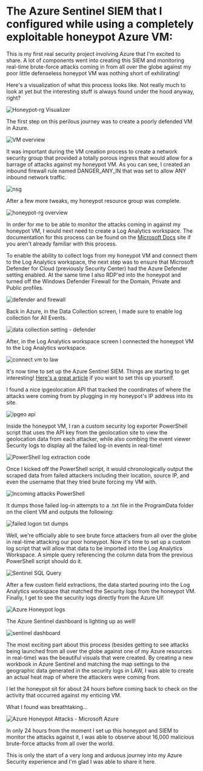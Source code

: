 # The Azure Sentinel SIEM that I configured while using a completely exploitable honeypot Azure VM:


This is my first real security project involving Azure that I'm excited to share. A lot of components went into creating this SIEM and monitoring real-time brute-force attacks coming in from all over the globe against my poor little defenseless honeypot VM was nothing short of exhilirating!

Here's a visualization of what this process looks like. Not really much to look at yet but the interesting stuff is always found under the hood anyway, right?

![Honeypot-rg Visualizer](https://user-images.githubusercontent.com/105020710/168952475-019a92bb-d2a3-4d76-9453-d0f3e9f13150.jpg)


The first step on this perilous journey was to create a poorly defended VM in Azure. 

![VM overview](https://user-images.githubusercontent.com/105020710/168951948-b96a3659-209c-4de3-a982-60f73633b7f5.png)


It was important during the VM creation process to create a network security group that provided a totally porous ingress that would allow for a barrage of attacks against my honeypot VM. As you can see, I created an inbound firewall rule named DANGER_ANY_IN that was set to allow ANY inbound network traffic.

![nsg](https://user-images.githubusercontent.com/105020710/168952065-db1b6ba8-664d-45f0-9f82-0b0aa5a592ea.png)

After a few more tweaks, my honeypot resource group was complete.

![honeypot-rg overview](https://user-images.githubusercontent.com/105020710/168949778-08d6347f-94df-44c9-9176-5e521005b691.jpg)

In order for me to be able to monitor the attacks coming in against my honeypot VM, I would next need to create a Log Analytics workspace. The documentation for this process can be found on the [Microsoft Docs](https://docs.microsoft.com/en-us/azure/azure-monitor/logs/quick-create-workspace) site if you aren't already familiar with this process.

To enable the ability to collect logs from my honeypot VM and connect them to the Log Analytics workspace, the next step was to ensure that Microsoft Defender for Cloud (previously Security Center) had the Azure Defender setting enabled. At the same time I also RDP'ed into the honeypot and turned off the Windows Defender Firewall for the Domain, Private and Public profiles.

![defender and firewall](https://user-images.githubusercontent.com/105020710/168951191-e4b4960b-e2a6-4352-9454-920134afca17.jpg)

Back in Azure, in the Data Collection screen, I made sure to enable log collection for All Events.

![data collection setting - defender](https://user-images.githubusercontent.com/105020710/168951297-ae89da5a-f39b-4c84-b267-658cf7fcc086.jpg)

After, in the Log Analytics workspace screen I connected the honeypot VM to the Log Analytics workspace.

![connect vm to law](https://user-images.githubusercontent.com/105020710/168951818-584fb13c-70fb-40fc-bb89-2daceb97b266.png)

It's now time to set up the Azure Sentinel SIEM. Things are starting to get interesting! [Here's a great article](https://docs.microsoft.com/en-us/azure/sentinel/quickstart-onboard) if you want to set this up yourself.

I found a nice ipgeolocation API that tracked the coordinates of where the attacks were coming from by plugging in my honeypot's IP address into its site.

![ipgeo api](https://user-images.githubusercontent.com/105020710/168953082-72dab264-95ea-47f2-9fe4-54b7c8b2987d.jpg)

Inside the honeypot VM, I ran a custom security log exporter PowerShell script that uses the API key from the geolocation site to view the geolocation data from each attacker, while also combing the event viewer Security logs to display all the failed log-in events in real-time!

![PowerShell log extraction code](https://user-images.githubusercontent.com/105020710/168953538-ef923632-ace3-4b17-a0c4-3b753d54bb65.jpg)

Once I kicked off the PowerShell script, it would chronologically output the scraped data from failed attackers including their location, source IP, and even the username that they tried brute forcing my VM with.

![Incoming attacks PowerShell](https://user-images.githubusercontent.com/105020710/168953910-6301e6fb-79da-4cbe-9648-1df40745f549.jpg)

It dumps those failed log-in attempts to a .txt file in the ProgramData folder on the client VM and outputs the following:

![failed logon txt dumps](https://user-images.githubusercontent.com/105020710/168954247-c352e290-0385-4cf6-a277-bb0cd5e3e094.jpg)

Well, we're officially able to see brute force attackers from all over the globe in real-time attacking our poor honeypot. Now it's time to set up a custom log script that will allow that data to be imported into the Log Analytics Workspace. A simple query referencing the column data from the previous PowerShell script should do it.

![Sentinel SQL Query](https://user-images.githubusercontent.com/105020710/168954502-103fc44d-fe46-4769-8bf4-d6d9e9d3ecdc.jpg)

After a few custom field extractions, the data started pouring into the Log Analytics workspace that matched the Security logs from the honeypot VM. Finally, I get to see the security logs directly from the Azure UI!

![Azure Honeypot logs](https://user-images.githubusercontent.com/105020710/168954879-7b97917b-883c-4186-b3c6-d1856794263e.jpg)

The Azure Sentinel dashboard is lighting up as well!

![sentinel dashboard](https://user-images.githubusercontent.com/105020710/168954914-afdb738f-75a9-45b5-b54e-03aff62ec85b.jpg)

The most exciting part about this process (besides getting to see attacks being launched from all over the globe against one of my Azure resources in real-time) was the beautiful visuals that were created. By creating a new workbook in Azure Sentinel and matching the map settings to the geographic data generated in the security logs in LAW, I was able to create an actual heat map of where the attackers were coming from.

I let the honeypot sit for about 24 hours before coming back to check on the activity that occurred against my enticing VM. 

What I found was breathtaking...

![Azure Honeypot Attacks - Microsoft Azure](https://user-images.githubusercontent.com/105020710/168955271-00c717aa-325f-4de7-8bd1-eefa21937522.jpg)

In only 24 hours from the moment I set up this honeypot and SIEM to monitor the attacks against it, I was able to observe about 16,000 malicious brute-force attacks from all over the world.

This is only the start of a very long and arduous journey into my Azure Security experience and I'm glad I was able to share it here.
